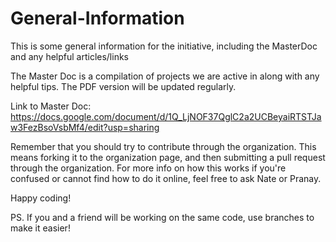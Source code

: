 # General-Information
This is some general information for the initiative, including the MasterDoc and any helpful articles/links

The Master Doc is a compilation of projects we are active in along with any helpful tips. The PDF version will be updated regularly.

Link to Master Doc: https://docs.google.com/document/d/1Q_LjNOF37QglC2a2UCBeyaiRTSTJaw3FezBsoVsbMf4/edit?usp=sharing


Remember that you should try to contribute through the organization. This means forking it to the organization page, and then submitting a pull request through the organization. For more info on how this works if you're confused or cannot find how to do it online, feel free to ask Nate or Pranay. 

Happy coding!

PS. If you and a friend will be working on the same code, use branches to make it easier!
